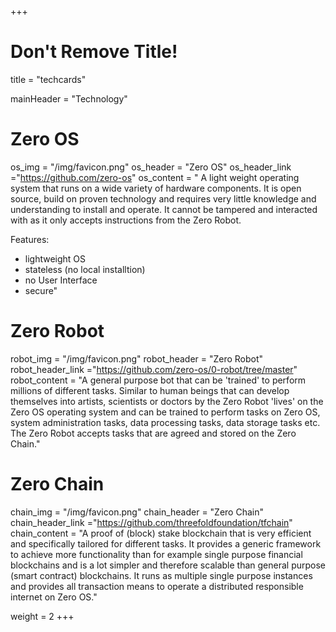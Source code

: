 +++
# Don't Remove Title!
title = "techcards"

mainHeader = "Technology"

# Zero OS
os_img = "/img/favicon.png"
os_header = "Zero OS"
os_header_link ="https://github.com/zero-os"
os_content = " A light weight operating system that runs on a wide variety of hardware components. It is open source, build on proven technology and requires very little knowledge and understanding to install and operate. It cannot be tampered and interacted with as it only accepts instructions from the Zero Robot.

Features:
- lightweight OS
- stateless (no local installtion)
- no User Interface
- secure"

# Zero Robot
robot_img = "/img/favicon.png"
robot_header = "Zero Robot"
robot_header_link ="https://github.com/zero-os/0-robot/tree/master"
robot_content = "A general purpose bot that can be 'trained' to perform millions of different tasks.  Similar to human beings that can develop themselves into artists, scientists or doctors by the Zero Robot 'lives' on the Zero OS operating system and can be trained to perform tasks on Zero OS, system administration tasks, data processing tasks, data storage tasks etc.  The Zero Robot accepts tasks that are agreed and stored on the Zero Chain."

# Zero Chain
chain_img = "/img/favicon.png"
chain_header = "Zero Chain"
chain_header_link ="https://github.com/threefoldfoundation/tfchain"
chain_content = "A proof of (block) stake blockchain that is very efficient and specifically tailored for different tasks.  It provides a generic framework to achieve more functionality than for example single purpose financial blockchains and is a lot simpler and therefore scalable than general purpose (smart contract) blockchains.  It runs as multiple single purpose instances and provides all transaction means to operate a distributed responsible internet on Zero OS."

weight = 2
+++
